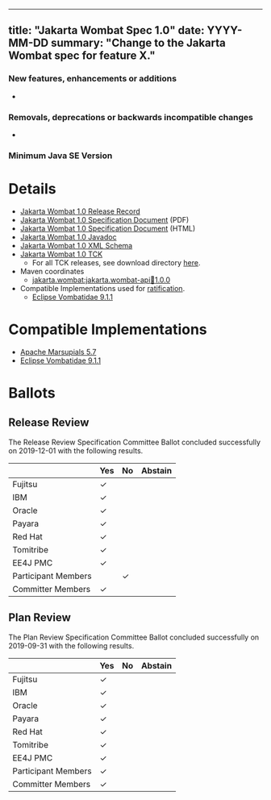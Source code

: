 <!-- Template for the root page of a specification release -->
<!-- The "date:" field is used as a "publish" date for the automated Hugo processing -->
---
title: "Jakarta Wombat Spec 1.0"
date: YYYY-MM-DD
summary: "Change to the Jakarta Wombat spec for feature X."
---

<!-- Please describe the high-level changes made to Jakarta Wombat 1.0. --> 
<!-- The intent is for the first two sections to be an executive summary in the range of 300 to 800 characters. -->
<!-- Links can accompany the executive summary, but cannot substitute for an executive summary. -->

### New features, enhancements or additions
<!-- List here -->
* 

### Removals, deprecations or backwards incompatible changes
<!-- List here -->
* 

### Minimum Java SE Version
<!-- Specify the minimum required Java SE version for this specification -->
**<!--VERSION NUMBER-->**

# Details

* [Jakarta Wombat 1.0 Release Record](https://projects.eclipse.org/projects/ee4j.wombat/releases/1.0)
* [Jakarta Wombat 1.0 Specification Document](./jakarta-wombat-spec-1.0.pdf) (PDF)
* [Jakarta Wombat 1.0 Specification Document](./jakarta-wombat-spec-1.0.html) (HTML)
* [Jakarta Wombat 1.0 Javadoc](./apidocs)
* [Jakarta Wombat 1.0 XML Schema](https://jakarta.ee/xml/ns/jakartaee/wombat-1.0.xsd)
* [Jakarta Wombat 1.0 TCK](http://downloads.eclipse.org/jakarta/wombat/1.0.0/wombat-tck-1.0.0.zip)
  * For all TCK releases, see download directory [here](http://download.eclipse.org/jakartaee/wombat/1.0/).
* Maven coordinates
  * [jakarta.wombat:jakarta.wombat-api:jar:1.0.0](https://search.maven.org/artifact/jakarta.wombat/jakarta.wombat-api/1.0.0/jar)
* Compatible Implementations used for [ratification](https://www.eclipse.org/projects/efsp/?version=1.2#efsp-ratification).
  * [Eclipse Vombatidae 9.1.1](https://github.com/eclipse-ee4j/vombatidae)

# Compatible Implementations

* [Apache Marsupials 5.7](https://apache.org/marsupials)
* [Eclipse Vombatidae 9.1.1](https://github.com/eclipse-ee4j/vombatidae)

# Ballots

## Release Review

The Release Review Specification Committee Ballot concluded successfully on 2019-12-01 with the following results.

|                       |  Yes    | No      | Abstain  |
|-----------------------|---------|---------|----------|
|Fujitsu                | &check; |         |          |
|IBM                    | &check; |         |          |
|Oracle                 | &check; |         |          |
|Payara                 | &check; |         |          |
|Red Hat                | &check; |         |          |
|Tomitribe              | &check; |         |          |
|EE4J PMC               | &check; |         |          |
|Participant Members    |         | &check; |          |
|Committer Members      | &check; |         |          |

## Plan Review

The Plan Review Specification Committee Ballot concluded successfully on 2019-09-31 with the following results.

|                       |  Yes    | No  | Abstain  |
|-----------------------|---------|-----|----------|
|Fujitsu                | &check; |     |          |
|IBM                    | &check; |     |          |
|Oracle                 | &check; |     |          |
|Payara                 | &check; |     |          |
|Red Hat                | &check; |     |          |
|Tomitribe              | &check; |     |          |
|EE4J PMC               | &check; |     |          |
|Participant Members    | &check; |     |          |
|Committer Members      | &check; |     |          |
